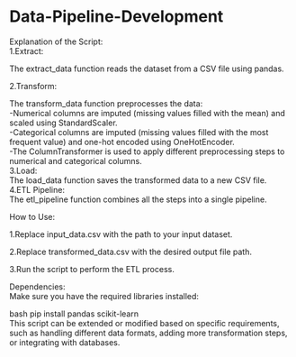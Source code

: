 # Data-Pipeline-Development
Explanation of the Script:                                                                                                                                                                                         
1.Extract:

The extract_data function reads the dataset from a CSV file using pandas.      

2.Transform:

The transform_data function preprocesses the data:                                                                                                                                                                 
-Numerical columns are imputed (missing values filled with the mean) and scaled using StandardScaler.                                                                                                              
-Categorical columns are imputed (missing values filled with the most frequent value) and one-hot encoded using OneHotEncoder.                                                                                     
-The ColumnTransformer is used to apply different preprocessing steps to numerical and categorical columns.                                                                                                        
3.Load:                                                                                                                                                                                                            
The load_data function saves the transformed data to a new CSV file.                                                                                                                                               
4.ETL Pipeline:                                                                                                                                                                                                    
The etl_pipeline function combines all the steps into a single pipeline.                                                                                                                                           


How to Use:

1.Replace input_data.csv with the path to your input dataset.

2.Replace transformed_data.csv with the desired output file path.

3.Run the script to perform the ETL process.

Dependencies:                                                                                                                                                                                                      
Make sure you have the required libraries installed:                                                                                                                                                              

bash
pip install pandas scikit-learn                                                                                                                                                                                    
This script can be extended or modified based on specific requirements, such as handling different data formats, adding more transformation steps, or integrating with databases.

